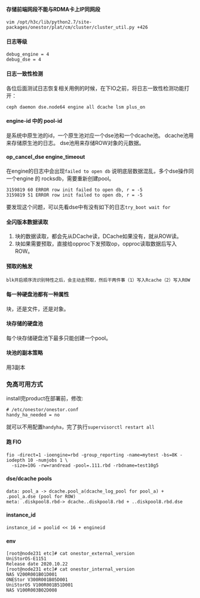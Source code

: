 #### 存储前端网段不能与RDMA卡上IP同网段
```
vim /opt/h3c/lib/python2.7/site-packages/onestor/plat/cm/cluster/cluster_util.py +426
```

#### 日志等级
```
debug_engine = 4
debug_dse = 4
```
#### 日志一致性检测
各位后面测试日志恢复相关用例的时候，在下IO之前，将日志一致性检测功能打开：
```
ceph daemon dse.node64 engine all dcache lsm plus_on
```

#### engine-id 中的 pool-id
是系统中原生池的id，一个原生池对应一个dse池和一个dcache池。
dcache池用来存储原生池的日志。
dse池用来存储ROW对象的元数据。

#### op_cancel_dse engine_timeout

在engine的日志中会出现`failed to open db` 说明底层数据混乱，多个dse操作同一个engine 的 rocksdb，需要重新创建pool。
```
3159819 60 ERROR row init failed to open db, r = -5
3159819 51 ERROR row init failed to open db, r = -5
```
要发现这个问题，可以先看dse中有没有如下的日志`try_boot wait for`


#### 全闪版本数据读取
1. 块的数据读取，都会先从DCache读，DCache如果没有，就从ROW读。
1. 块如果需要预取，直接给opproc下发预取op，opproc读取数据后写入ROW。

#### 预取的触发
```
blk开启顺序流识别特性之后，会主动去预取，然后干两件事（1）写入Rcache（2）写入ROW
```

#### 每一种硬盘池都有一种属性
块，还是文件，还是对象。

#### 块存储的硬盘池
每个块存储硬盘池下最多只能创建一个pool。

#### 块池的副本策略
用3副本

### 免高可用方式
install完product在部署前，修改:
```
# /etc/onestor/onestor.conf
handy_ha_needed = no
```
就可以不用配置`handyha`，完了执行`supervisorctl restart all`

#### 跑 FIO
```
fio -direct=1 -ioengine=rbd -group_reporting -name=mytest -bs=8K -iodepth 10 -numjobs 1 \
  -size=10G -rw=randread -pool=.111.rbd -rbdname=test10g5
```

#### dse/dcache pools
```
data: pool_a -> dcache.pool_a(dcache_log_pool for pool_a) + .pool_a.dse (pool for ROW)
meta: .diskpool8.rbd-> dcache..diskpool8.rbd + ..diskpool8.rbd.dse
```

#### instance_id
```
instance_id = poolid << 16 + engineid
```

#### env
```
[root@node231 etc]# cat onestor_external_version
UniStorOS-E1151
Release date 2020.10.22
[root@node231 etc]# cat onestor_internal_version
NAS V200R001B01D001
ONEStor V300R001B05D001
UniStorOS V100R001B51D001
NAS V100R003B02D008
```
